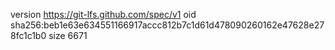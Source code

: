 version https://git-lfs.github.com/spec/v1
oid sha256:beb1e63e634551166917accc812b7c1d61d478090260162e47628e278fc1c1b0
size 6671
